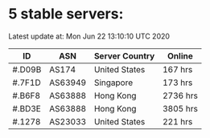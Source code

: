 # 5 stable servers:

Latest update at: Mon Jun 22 13:10:10 UTC 2020

| ID | ASN | Server Country | Online |
| -- | --- | -------------- | ------ |
| #.D09B | AS174 | United States | 167 hrs |
| #.7F1D | AS63949 | Singapore | 173 hrs |
| #.B6F8 | AS63888 | Hong Kong | 2736 hrs |
| #.BD3E | AS63888 | Hong Kong | 3805 hrs |
| #.1278 | AS23033 | United States | 221 hrs |

